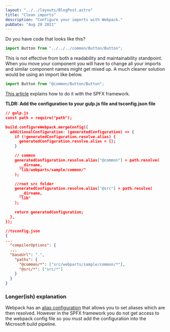 ```yaml
---
layout: "../../layouts/BlogPost.astro"
title: "Clean imports"
description: "Configure your imports with Webpack."
pubDate: "Aug 20 2021"
---
```


Do you have code that looks like this?
```ts
import Button from "../../../common/Button/Button";
```
This is not effective from both a readability and maintainability standpoint. When you move your component you will have to change all your imports and similar component names might get mixed up. A much cleaner solution would be using an import like below.
```ts
import Button from "@common/Button/Button";
```
[This article](https://spblog.net/post/2019/02/05/sharepoint-framework-development-tips-prettify-your-imports) explains how to do it with the SPFX framework.

**TLDR: Add the configuration to your gulp.js file and tsconfig.json file**
```json
// gulp.js
const path = require("path");

build.configureWebpack.mergeConfig({
  additionalConfiguration: (generatedConfiguration) => {
    if (!generatedConfiguration.resolve.alias) {
      generatedConfiguration.resolve.alias = {};
    }

    // common
    generatedConfiguration.resolve.alias["@common"] = path.resolve(
      __dirname,
      "lib/webparts/sample/common/"
    );

    //root src folder
    generatedConfiguration.resolve.alias["@src"] = path.resolve(
      __dirname,
      "lib"
    );

    return generatedConfiguration;
  },
});

//tsconfig.json
{
...
  "compilerOptions": {
  ...
  "baseUrl": ".",
    "paths": {
      "@common/*": ["src/webparts/sample/common/*"],
      "@src/*": ["src/*"]
    }
  }
}
```

### Longer(ish) explanation

Webpack has an [alias configuration](https://webpack.js.org/configuration/resolve/#resolve-alias) that allows you to set aliases which are then resolved. However in the SPFX framework you do not get access to the webpack config file so you must add the configuration into the Microsoft build pipeline.